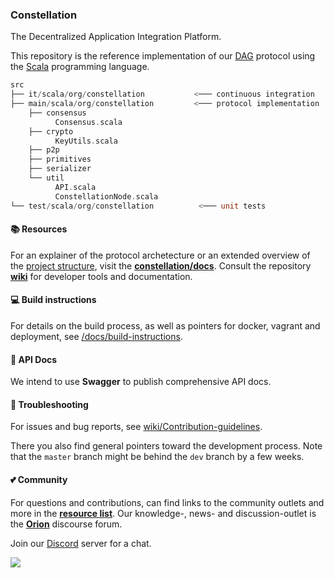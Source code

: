 ### Constellation
The Decentralized Application Integration Platform.

This repository is the reference implementation of our 
[DAG](https://en.wikipedia.org/wiki/Directed_acyclic_graph) 
protocol using the 
[Scala](https://www.scala-lang.org/) 
programming language.

```scala
src
├── it/scala/org/constellation           <─── continuous integration
├── main/scala/org/constellation         <─── protocol implementation
    ├── consensus
          Consensus.scala
    ├── crypto
          KeyUtils.scala
    ├── p2p
    ├── primitives
    ├── serializer
    └── util
          API.scala
          ConstellationNode.scala
└── test/scala/org/constellation          <─── unit tests
```

#### :books: Resources
For an explainer of the protocol archetecture or an extended overview of the 
[project structure](https://github.com/Constellation-Labs/constellation/docs/directory-tree/), 
visit the 
[**constellation/docs**](https://github.com/Constellation-Labs/constellation/docs/).
Consult the repository
[**wiki**](https://github.com/Constellation-Labs/constellation/wiki) 
for developer tools and documentation. 

#### :computer: Build instructions
For details on the build process, as well as pointers for docker, vagrant and deployment, see [/docs/build-instructions](https://github.com/Constellation-Labs/constellation/blob/developer/nikolaj/add-docs/docs/build-instructions.md).

#### :green_book: API Docs
We intend to use **Swagger** to publish comprehensive API docs.

#### :rotating_light: Troubleshooting
For issues and bug reports, see [wiki/Contribution-guidelines](https://github.com/Constellation-Labs/constellation/wiki/Contribution-guidelines). 

There you also find general pointers toward the development process. 
Note that the `master` branch might be behind the `dev` branch by a few weeks.

#### :two_hearts: Community
For questions and contributions, can find links to the community outlets and more in the 
[**resource list**](https://github.com/Constellation-Labs/awesome-constellation). 
Our knowledge-, news- and discussion-outlet is the [**Orion**](https://orion.constellationlabs.io/) discourse forum. 

Join our [Discord](https://discordapp.com/invite/KMSmXbV) server for a chat. 

  <a href="https://discordapp.com/invite/KMSmXbV">
    <img src="https://img.shields.io/badge/chat-discord-brightgreen.svg" />
  </a>
